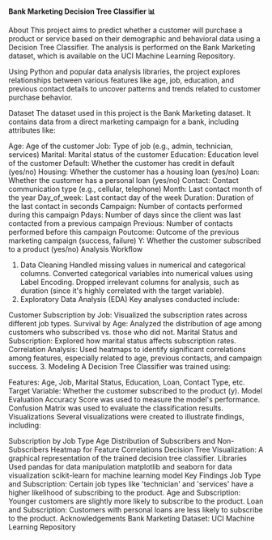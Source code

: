 **Bank Marketing Decision Tree Classifier 📊**

About
This project aims to predict whether a customer will purchase a product or service based on their demographic and behavioral data using a Decision Tree Classifier. The analysis is performed on the Bank Marketing dataset, which is available on the UCI Machine Learning Repository.

Using Python and popular data analysis libraries, the project explores relationships between various features like age, job, education, and previous contact details to uncover patterns and trends related to customer purchase behavior.

Dataset
The dataset used in this project is the Bank Marketing dataset. It contains data from a direct marketing campaign for a bank, including attributes like:

Age: Age of the customer
Job: Type of job (e.g., admin, technician, services)
Marital: Marital status of the customer
Education: Education level of the customer
Default: Whether the customer has credit in default (yes/no)
Housing: Whether the customer has a housing loan (yes/no)
Loan: Whether the customer has a personal loan (yes/no)
Contact: Contact communication type (e.g., cellular, telephone)
Month: Last contact month of the year
Day_of_week: Last contact day of the week
Duration: Duration of the last contact in seconds
Campaign: Number of contacts performed during this campaign
Pdays: Number of days since the client was last contacted from a previous campaign
Previous: Number of contacts performed before this campaign
Poutcome: Outcome of the previous marketing campaign (success, failure)
Y: Whether the customer subscribed to a product (yes/no)
Analysis Workflow
1. Data Cleaning
Handled missing values in numerical and categorical columns.
Converted categorical variables into numerical values using Label Encoding.
Dropped irrelevant columns for analysis, such as duration (since it's highly correlated with the target variable).
2. Exploratory Data Analysis (EDA)
Key analyses conducted include:

Customer Subscription by Job: Visualized the subscription rates across different job types.
Survival by Age: Analyzed the distribution of age among customers who subscribed vs. those who did not.
Marital Status and Subscription: Explored how marital status affects subscription rates.
Correlation Analysis: Used heatmaps to identify significant correlations among features, especially related to age, previous contacts, and campaign success.
3. Modeling
A Decision Tree Classifier was trained using:

Features: Age, Job, Marital Status, Education, Loan, Contact Type, etc.
Target Variable: Whether the customer subscribed to the product (y).
Model Evaluation
Accuracy Score was used to measure the model's performance.
Confusion Matrix was used to evaluate the classification results.
Visualizations
Several visualizations were created to illustrate findings, including:

Subscription by Job Type
Age Distribution of Subscribers and Non-Subscribers
Heatmap for Feature Correlations
Decision Tree Visualization: A graphical representation of the trained decision tree classifier.
Libraries Used
pandas for data manipulation
matplotlib and seaborn for data visualization
scikit-learn for machine learning model
Key Findings
Job Type and Subscription: Certain job types like 'technician' and 'services' have a higher likelihood of subscribing to the product.
Age and Subscription: Younger customers are slightly more likely to subscribe to the product.
Loan and Subscription: Customers with personal loans are less likely to subscribe to the product.
Acknowledgements
Bank Marketing Dataset: UCI Machine Learning Repository
